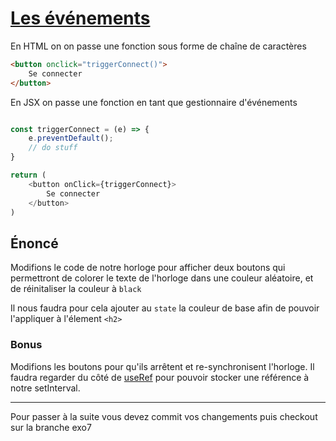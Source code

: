 
# [Les événements](https://fr.reactjs.org/docs/handling-events.html)

En HTML on on passe une fonction sous forme de chaîne de caractères

```html
<button onclick="triggerConnect()">
    Se connecter
</button>
```

En JSX on passe une fonction en tant que gestionnaire d'événements

```javascript

const triggerConnect = (e) => {
    e.preventDefault();
    // do stuff
}

return (
    <button onClick={triggerConnect}>
        Se connecter
    </button>
)
```


## Énoncé

Modifions le code de notre horloge pour afficher deux boutons qui permettront de colorer le texte de l'horloge dans une couleur aléatoire, et de réinitaliser la couleur à `black`

Il nous faudra pour cela ajouter au `state` la couleur de base afin de pouvoir l'appliquer à l'élement `<h2>`

### Bonus

Modifions les boutons pour qu'ils arrêtent et re-synchronisent l'horloge.
Il faudra regarder du côté de [useRef](https://fr.reactjs.org/docs/hooks-reference.html#useref) pour pouvoir stocker une référence à notre setInterval.

---

Pour passer à la suite vous devez commit vos changements puis checkout sur la branche exo7